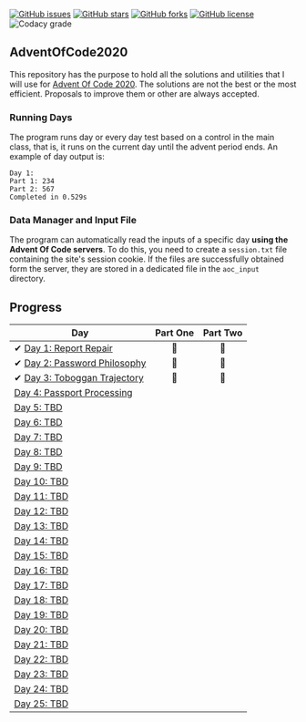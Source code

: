 [![GitHub issues](https://img.shields.io/github/issues/asarro99/AdventOfCode2020?style=flat-square)](https://github.com/asarro99/AdventOfCode2020/issues)
[![GitHub stars](https://img.shields.io/github/stars/asarro99/AdventOfCode2020?style=flat-square)](https://github.com/asarro99/AdventOfCode2020/stargazers)
[![GitHub forks](https://img.shields.io/github/forks/asarro99/AdventOfCode2020?style=flat-square)](https://github.com/asarro99/AdventOfCode2020/network)
[![GitHub license](https://img.shields.io/github/license/asarro99/AdventOfCode2020?style=flat-square)](https://github.com/asarro99/AdventOfCode2020/blob/master/LICENSE)
![Codacy grade](https://img.shields.io/codacy/grade/c4b1577655854d16aa5177fb8600c116?logo=codacy&style=flat-square)

## AdventOfCode2020

This repository has the purpose to hold all the solutions and utilities that I will use
for [Advent Of Code 2020](https://adventofcode.com/2020). The solutions are not the best or the most efficient.
Proposals to improve them or other are always accepted.

### Running Days

The program runs day or every day test based on a control in the main class, that is, it runs on the current day until
the advent period ends. An example of day output is:

```text
Day 1:
Part 1: 234
Part 2: 567
Completed in 0.529s
```

### Data Manager and Input File

The program can automatically read the inputs of a specific day **using the Advent Of Code servers**. To do this, you
need to create a `session.txt` file containing the site's session cookie. If the files are successfully obtained form
the server, they are stored in a dedicated file in the `aoc_input` directory.

## Progress

| Day  | Part One | Part Two | 
|---|:---:|:---:|
| ✔ [Day 1: Report Repair](https://github.com/asarro99/AdventOfCode2020/tree/master/src/adventofcode2020/days/day01)| 🌟 | 🌟 |
| ✔ [Day 2: Password Philosophy](https://github.com/asarro99/AdventOfCode2020/tree/master/src/adventofcode2020/days/day02)| 🌟 | 🌟 |
| ✔ [Day 3: Toboggan Trajectory](https://github.com/asarro99/AdventOfCode2020/tree/master/src/adventofcode2020/days/day03)| 🌟 | 🌟 |
| [Day 4: Passport Processing](https://github.com/asarro99/AdventOfCode2020/tree/master/src/adventofcode2020/days/day04)| | |
| [Day 5: TBD]()| | |
| [Day 6: TBD]()| | |
| [Day 7: TBD]()| | |
| [Day 8: TBD]()| | |
| [Day 9: TBD]()| | |
| [Day 10: TBD]()| | |
| [Day 11: TBD]()| | |
| [Day 12: TBD]()| | |
| [Day 13: TBD]()| | |
| [Day 14: TBD]()| | |
| [Day 15: TBD]()| | |
| [Day 16: TBD]()| | |
| [Day 17: TBD]()| | |
| [Day 18: TBD]()| | |
| [Day 19: TBD]()| | |
| [Day 20: TBD]()| | |
| [Day 21: TBD]()| | |
| [Day 22: TBD]()| | |
| [Day 23: TBD]()| | |
| [Day 24: TBD]()| | |
| [Day 25: TBD]()| | |
